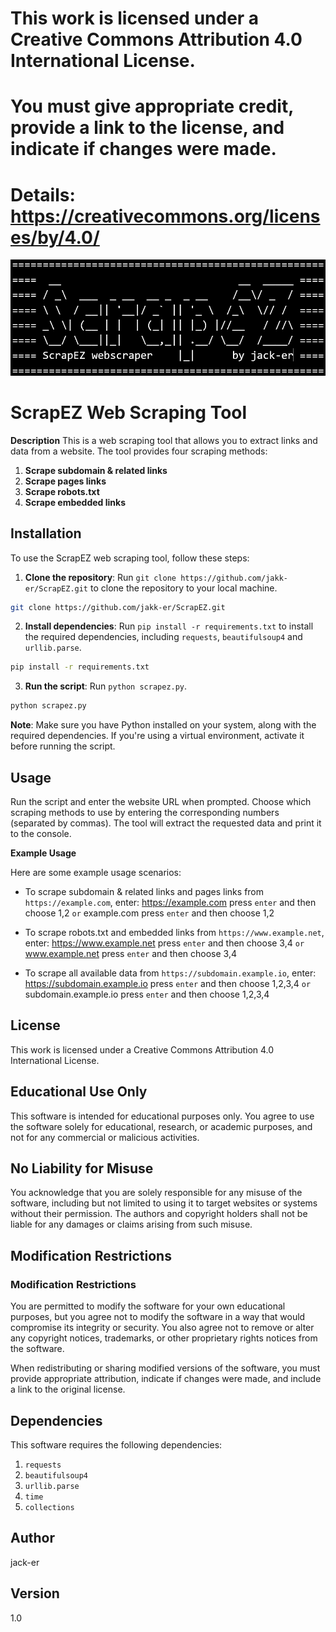 # This work is licensed under a Creative Commons Attribution 4.0 International License.
# You must give appropriate credit, provide a link to the license, and indicate if changes were made.
# Details: https://creativecommons.org/licenses/by/4.0/

<!---
===================================================
====  __                             __  _____ ====
==== / _\  ___  _ __  __ _  _ __    /__\/ _  / ====
==== \ \  / __|| '__|/ _` || '_ \  /_\  \// /  ====
==== _\ \| (__ | |  | (_| || |_) |//__   / //\ ====
==== \__/ \___||_|   \__,_|| .__/ \__/  /____/ ====
==== ScrapEZ webscraper    |_|      by jack-er ====
===================================================
--->
![ScrapEZ Banner](banner/banner_black.png)

ScrapEZ Web Scraping Tool
================================

**Description**
This is a web scraping tool that allows you to extract links and data from a website. The tool provides four scraping methods:

1. **Scrape subdomain & related links**
2. **Scrape pages links**
3. **Scrape robots.txt**
4. **Scrape embedded links**

**Installation**
--------------

To use the ScrapEZ web scraping tool, follow these steps:

1. **Clone the repository**: Run ```git clone https://github.com/jakk-er/ScrapEZ.git``` to clone the repository to your local machine.
```bash
git clone https://github.com/jakk-er/ScrapEZ.git
```
2. **Install dependencies**: Run `pip install -r requirements.txt` to install the required dependencies, including `requests`, `beautifulsoup4` and `urllib.parse`.
```bash
pip install -r requirements.txt
```
3. **Run the script**: Run `python scrapez.py`.
```bash
python scrapez.py
```

**Note**: Make sure you have Python installed on your system, along with the required dependencies. If you're using a virtual environment, activate it before running the script.

**Usage**
---------

Run the script and enter the website URL when prompted.
Choose which scraping methods to use by entering the corresponding numbers (separated by commas).
The tool will extract the requested data and print it to the console.

**Example Usage**

Here are some example usage scenarios:

* To scrape subdomain & related links and pages links from `https://example.com`, enter: https://example.com press `enter` and then choose 1,2 `or` example.com press `enter` and then choose 1,2

* To scrape robots.txt and embedded links from `https://www.example.net`, enter: https://www.example.net press `enter` and then choose 3,4 `or` www.example.net press `enter` and then choose 3,4

* To scrape all available data from `https://subdomain.example.io`, enter: https://subdomain.example.io press `enter` and then choose 1,2,3,4 `or` subdomain.example.io press `enter` and then choose 1,2,3,4

**License**
---------

This work is licensed under a Creative Commons Attribution 4.0 International License.

**Educational Use Only**
------------------------

This software is intended for educational purposes only. You agree to use the software solely for educational, research, or academic purposes, and not for any commercial or malicious activities.

**No Liability for Misuse**
---------------------------

You acknowledge that you are solely responsible for any misuse of the software, including but not limited to using it to target websites or systems without their permission. The authors and copyright holders shall not be liable for any damages or claims arising from such misuse.

**Modification Restrictions**
---------------------------

### Modification Restrictions

You are permitted to modify the software for your own educational purposes, but you agree not to modify the software in a way that would compromise its integrity or security. You also agree not to remove or alter any copyright notices, trademarks, or other proprietary rights notices from the software.

When redistributing or sharing modified versions of the software, you must provide appropriate attribution, indicate if changes were made, and include a link to the original license.

**Dependencies**
--------------

This software requires the following dependencies:

1. `requests`
2. `beautifulsoup4`
3. `urllib.parse`
4. `time`
5. `collections`

**Author**
---------

jack-er

**Version**
---------

1.0
